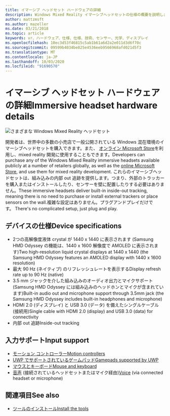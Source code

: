 ```yaml
---
title: イマーシブ ヘッドセット ハードウェアの詳細
description: Windows Mixed Reality イマーシブヘッドセットの仕様の概要を説明します。これは、(外部セットアップは必要ありません) 内部アウト追跡と共に VR を提供します。
author: mattzmsft
ms.author: mazeller
ms.date: 03/21/2018
ms.topic: article
keywords: vr、ハードウェア、仕様、仕様、技術、センサー、光学、ディスプレイ
ms.openlocfilehash: 10ec3d53f46815c5ab1b61a6d2a2e011d3d6f70c
ms.sourcegitcommit: 09599b4034be825e4536eeb9566968afd021d5f3
ms.translationtype: MT
ms.contentlocale: ja-JP
ms.lasthandoff: 10/03/2020
ms.locfileid: "91690570"
---
```

# <a name="immersive-headset-hardware-details"></a><span data-ttu-id="69058-104">イマーシブ ヘッドセット ハードウェアの詳細</span><span class="sxs-lookup"><span data-stu-id="69058-104">Immersive headset hardware details</span></span>

![さまざまな Windows Mixed Reality ヘッドセット](images/MR-headsets.png)

<span data-ttu-id="69058-106">開発者は、世界中の多数の小売店で一般公開されている Windows 混在環境のイマーシブヘッドセットを購入できます。また、 [オンライン Microsoft Store](https://www.microsoft.com/store/collections/VRandMixedrealityheadsets)を利用し、mixed reality 開発に使用することもできます。</span><span class="sxs-lookup"><span data-stu-id="69058-106">Developers can purchase any of the Windows Mixed Reality immersive headsets available publicly at a number of retailers globally, as well as the [online Microsoft Store](https://www.microsoft.com/store/collections/VRandMixedrealityheadsets), and use them for mixed reality development.</span></span> <span data-ttu-id="69058-107">これらのイマーシブヘッドセットは、組み込みの内部 out 追跡を提供します。つまり、外部のトラッカーを購入またはインストールしたり、センサーを壁に配置したりする必要はありません。</span><span class="sxs-lookup"><span data-stu-id="69058-107">These immersive headsets deliver built-in inside-out tracking, meaning there is no need to purchase or install external trackers or place sensors on the wall.</span></span><span data-ttu-id="69058-108">複雑な設定はありません。プラグアンドプレイだけです。</span><span class="sxs-lookup"><span data-stu-id="69058-108"> There's no complicated setup, just plug and play.</span></span>

## <a name="device-specifications"></a><span data-ttu-id="69058-109">デバイスの仕様</span><span class="sxs-lookup"><span data-stu-id="69058-109">Device specifications</span></span>
* <span data-ttu-id="69058-110">2つの高解像度液体 crystal が 1440 x 1440 に表示されます (Samsung HMD Odyssey の機能は、1440 x 1600 解像度で AMOLED に表示されます)</span><span class="sxs-lookup"><span data-stu-id="69058-110">Two high-resolution liquid crystal displays at 1440 x 1440 (the Samsung HMD Odyssey features an AMOLED display with 1440 x 1600 resolution)</span></span>
* <span data-ttu-id="69058-111">最大 90 Hz (ネイティブ) のリフレッシュレートを表示する</span><span class="sxs-lookup"><span data-stu-id="69058-111">Display refresh rate up to 90 Hz (native)</span></span>
* <span data-ttu-id="69058-112">3.5 mm ジャックを介した組み込みのオーディオ出力とマイクサポート (Samsung HMD Odyssey には組み込みのヘッドホンとマイクが含まれています)</span><span class="sxs-lookup"><span data-stu-id="69058-112">Built-in audio out and microphone support through 3.5mm jack (the Samsung HMD Odyssey includes built-in headphones and microphone)</span></span>
* <span data-ttu-id="69058-113">HDMI 2.0 (ディスプレイ) と USB 3.0 (データ) を備えたシングルケーブル (接続用)</span><span class="sxs-lookup"><span data-stu-id="69058-113">Single cable with HDMI 2.0 (display) and USB 3.0 (data) for connectivity</span></span>
* <span data-ttu-id="69058-114">内部 out 追跡</span><span class="sxs-lookup"><span data-stu-id="69058-114">Inside-out tracking</span></span>

## <a name="input-support"></a><span data-ttu-id="69058-115">入力サポート</span><span class="sxs-lookup"><span data-stu-id="69058-115">Input support</span></span>
* [<span data-ttu-id="69058-116">モーション コントローラー</span><span class="sxs-lookup"><span data-stu-id="69058-116">Motion controllers</span></span>](../design/motion-controllers.md)
* [<span data-ttu-id="69058-117">UWP でサポートされているゲームパッド</span><span class="sxs-lookup"><span data-stu-id="69058-117">Gamepads supported by UWP</span></span>](hardware-accessories.md)
* [<span data-ttu-id="69058-118">マウスとキーボード</span><span class="sxs-lookup"><span data-stu-id="69058-118">Mouse and keyboard</span></span>](hardware-accessories.md)
* <span data-ttu-id="69058-119">[音声](../design/voice-input.md) (接続されているヘッドセットまたはマイク経由)</span><span class="sxs-lookup"><span data-stu-id="69058-119">[Voice](../design/voice-input.md) (via connected headset or microphone)</span></span>

## <a name="see-also"></a><span data-ttu-id="69058-120">関連項目</span><span class="sxs-lookup"><span data-stu-id="69058-120">See also</span></span>
* [<span data-ttu-id="69058-121">ツールのインストール</span><span class="sxs-lookup"><span data-stu-id="69058-121">Install the tools</span></span>](../develop/install-the-tools.md)
